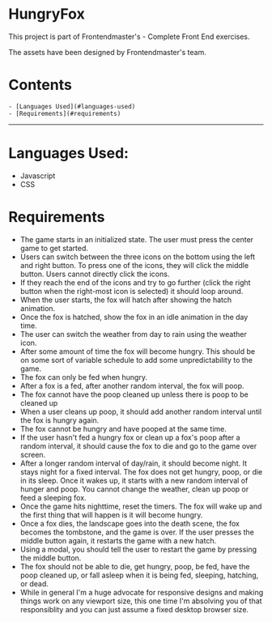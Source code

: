 # HungryFox

This project is part of Frontendmaster's - Complete Front End exercises.

The assets have been designed by Frontendmaster's team.


# Contents
	- [Languages Used](#languages-used)
	- [Requirements](#requirements)

----------------------------------------------
# Languages Used:
- Javascript
- CSS

# Requirements
- The game starts in an initialized state. The user must press the center game to get started.
- Users can switch between the three icons on the bottom using the left and right button. To press one of the icons, they will click the middle button. Users cannot directly click the icons.
- If they reach the end of the icons and try to go further (click the right button when the right-most icon is selected) it should loop around.
- When the user starts, the fox will hatch after showing the hatch animation.
- Once the fox is hatched, show the fox in an idle animation in the day time.
- The user can switch the weather from day to rain using the weather icon.
- After some amount of time the fox will become hungry. This should be on some sort of variable schedule to add some unpredictability to the game.
- The fox can only be fed when hungry.
- After a fox is a fed, after another random interval, the fox will poop.
- The fox cannot have the poop cleaned up unless there is poop to be cleaned up
- When a user cleans up poop, it should add another random interval until the fox is hungry again.
- The fox cannot be hungry and have pooped at the same time.
- If the user hasn't fed a hungry fox or clean up a fox's poop after a random interval, it should cause the fox to die and go to the game over screen.
- After a longer random interval of day/rain, it should become night. It stays night for a fixed interval. The fox does not get hungry, poop, or die in its sleep. Once it wakes up, it starts with a new random interval of hunger and poop. You cannot change the weather, clean up poop or feed a sleeping fox.
- Once the game hits nighttime, reset the timers. The fox will wake up and the first thing that will happen is it will become hungry.
- Once a fox dies, the landscape goes into the death scene, the fox becomes the tombstone, and the game is over. If the user presses the middle button again, it restarts the game with a new hatch.
- Using a modal, you should tell the user to restart the game by pressing the middle button.
- The fox should not be able to die, get hungry, poop, be fed, have the poop cleaned up, or fall asleep when it is being fed, sleeping, hatching, or dead.
- While in general I'm a huge advocate for responsive designs and making things work on any viewport size, this one time I'm absolving you of that responsiblity and you can just assume a fixed desktop browser size.